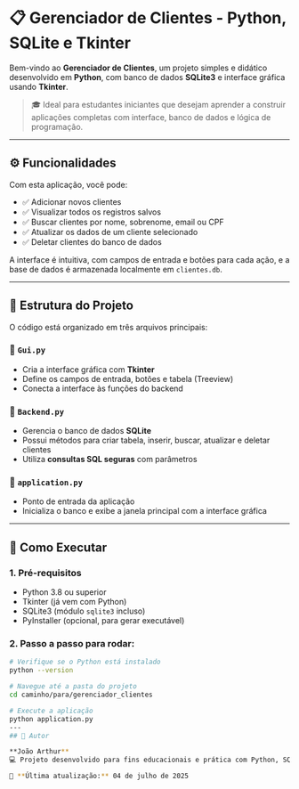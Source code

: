 # 📋 Gerenciador de Clientes - Python, SQLite e Tkinter

Bem-vindo ao **Gerenciador de Clientes**, um projeto simples e didático desenvolvido em **Python**, com banco de dados **SQLite3** e interface gráfica usando **Tkinter**.

> 🎓 Ideal para estudantes iniciantes que desejam aprender a construir aplicações completas com interface, banco de dados e lógica de programação.

---

## ⚙️ Funcionalidades

Com esta aplicação, você pode:

- ✅ Adicionar novos clientes
- ✅ Visualizar todos os registros salvos
- ✅ Buscar clientes por nome, sobrenome, email ou CPF
- ✅ Atualizar os dados de um cliente selecionado
- ✅ Deletar clientes do banco de dados

A interface é intuitiva, com campos de entrada e botões para cada ação, e a base de dados é armazenada localmente em `clientes.db`.

---

## 🧱 Estrutura do Projeto

O código está organizado em três arquivos principais:

### 📁 `Gui.py`
- Cria a interface gráfica com **Tkinter**
- Define os campos de entrada, botões e tabela (Treeview)
- Conecta a interface às funções do backend

### 📁 `Backend.py`
- Gerencia o banco de dados **SQLite**
- Possui métodos para criar tabela, inserir, buscar, atualizar e deletar clientes
- Utiliza **consultas SQL seguras** com parâmetros

### 📁 `application.py`
- Ponto de entrada da aplicação
- Inicializa o banco e exibe a janela principal com a interface gráfica

---

## 🚀 Como Executar

### 1. Pré-requisitos

- Python 3.8 ou superior
- Tkinter (já vem com Python)
- SQLite3 (módulo `sqlite3` incluso)
- PyInstaller (opcional, para gerar executável)

### 2. Passo a passo para rodar:

```bash
# Verifique se o Python está instalado
python --version

# Navegue até a pasta do projeto
cd caminho/para/gerenciador_clientes

# Execute a aplicação
python application.py
---
## 👤 Autor

**João Arthur**  
💻 Projeto desenvolvido para fins educacionais e prática com Python, SQLite e Tkinter.

📅 **Última atualização:** 04 de julho de 2025
